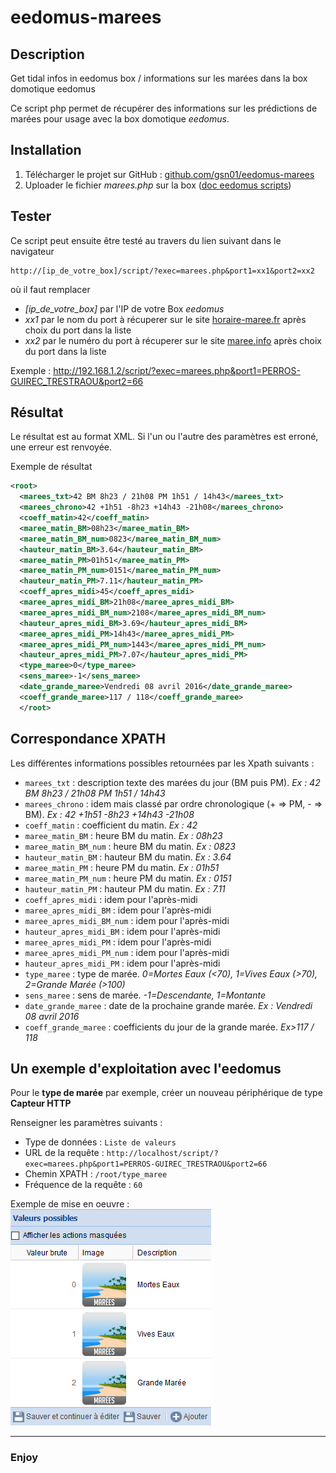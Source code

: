 # eedomus-marees
## Description
Get tidal infos in eedomus box / informations sur les marées dans la box domotique eedomus

Ce script php permet de récupérer des informations sur les prédictions de marées pour usage avec la box domotique *eedomus*.

## Installation
1. Télécharger le projet sur GitHub : [github.com/gsn01/eedomus-marees](https://github.com/gsn01/eedomus_marees/archive/master.zip)
1. Uploader le fichier *marees.php* sur la box ([doc eedomus scripts](http://doc.eedomus.com/view/Scripts#Script_HTTP_sur_la_box_eedomus))

## Tester
Ce script peut ensuite être testé au travers du lien suivant dans le navigateur

	http://[ip_de_votre_box]/script/?exec=marees.php&port1=xx1&port2=xx2

où il faut remplacer
- *[ip_de_votre_box]* par l'IP de votre Box *eedomus*
- *xx1* par le nom du port à récuperer sur le site [horaire-maree.fr](http://horaire-maree.fr) après choix du port dans la liste
- *xx2* par le numéro du port à récuperer sur le site [maree.info](http://maree.info) après choix du port dans la liste

Exemple :	http://192.168.1.2/script/?exec=marees.php&port1=PERROS-GUIREC_TRESTRAOU&port2=66

## Résultat
Le résultat est au format XML.
Si l'un ou l'autre des paramètres est erroné, une erreur est renvoyée.

Exemple de résultat
```xml
<root>
  <marees_txt>42 BM 8h23 / 21h08 PM 1h51 / 14h43</marees_txt>
  <marees_chrono>42 +1h51 -8h23 +14h43 -21h08</marees_chrono>
  <coeff_matin>42</coeff_matin>
  <maree_matin_BM>08h23</maree_matin_BM>
  <maree_matin_BM_num>0823</maree_matin_BM_num>
  <hauteur_matin_BM>3.64</hauteur_matin_BM>
  <maree_matin_PM>01h51</maree_matin_PM>
  <maree_matin_PM_num>0151</maree_matin_PM_num>
  <hauteur_matin_PM>7.11</hauteur_matin_PM>
  <coeff_apres_midi>45</coeff_apres_midi>
  <maree_apres_midi_BM>21h08</maree_apres_midi_BM>
  <maree_apres_midi_BM_num>2108</maree_apres_midi_BM_num>
  <hauteur_apres_midi_BM>3.69</hauteur_apres_midi_BM>
  <maree_apres_midi_PM>14h43</maree_apres_midi_PM>
  <maree_apres_midi_PM_num>1443</maree_apres_midi_PM_num>
  <hauteur_apres_midi_PM>7.07</hauteur_apres_midi_PM>
  <type_maree>0</type_maree>
  <sens_maree>-1</sens_maree>
  <date_grande_maree>Vendredi 08 avril 2016</date_grande_maree>
  <coeff_grande_maree>117 / 118</coeff_grande_maree>
  </root>
```

## Correspondance XPATH

Les différentes informations possibles retournées par les Xpath suivants :

- ```marees_txt``` : description texte des marées du jour (BM puis PM). *Ex : 42 BM 8h23 / 21h08 PM 1h51 / 14h43*
- ```marees_chrono``` : idem mais classé par ordre chronologique (+ => PM, - => BM). *Ex : 42 +1h51 -8h23 +14h43 -21h08*
- ```coeff_matin``` : coefficient du matin. *Ex : 42*
- ```maree_matin_BM``` : heure BM du matin. *Ex : 08h23*
- ```maree_matin_BM_num``` : heure BM du matin. *Ex : 0823*
- ```hauteur_matin_BM``` : hauteur BM du matin. *Ex : 3.64*
- ```maree_matin_PM``` : heure PM du matin. *Ex : 01h51*
- ```maree_matin_PM_num``` : heure PM du matin. *Ex : 0151*
- ```hauteur_matin_PM``` : hauteur PM du matin. *Ex : 7.11*
- ```coeff_apres_midi``` : idem pour l'après-midi
- ```maree_apres_midi_BM``` : idem pour l'après-midi
- ```maree_apres_midi_BM_num``` : idem pour l'après-midi
- ```hauteur_apres_midi_BM``` : idem pour l'après-midi
- ```maree_apres_midi_PM``` : idem pour l'après-midi
- ```maree_apres_midi_PM_num``` : idem pour l'après-midi
- ```hauteur_apres_midi_PM``` : idem pour l'après-midi
- ```type_maree``` : type de marée. *0=Mortes Eaux (<70), 1=Vives Eaux (>70), 2=Grande Marée (>100)*
- ```sens_maree``` : sens de marée. *-1=Descendante, 1=Montante*
- ```date_grande_maree``` : date de la prochaine grande marée. *Ex : Vendredi 08 avril 2016*
- ```coeff_grande_maree``` : coefficients du jour de la grande marée. *Ex>117 / 118*

## Un exemple d'exploitation avec l'eedomus

Pour le **type de marée** par exemple, créer un nouveau périphérique de type **Capteur HTTP**

Renseigner les paramètres suivants :

- Type de données : ```Liste de valeurs```
- URL de la requête : ```http://localhost/script/?exec=marees.php&port1=PERROS-GUIREC_TRESTRAOU&port2=66```
- Chemin XPATH : ```/root/type_maree```
- Fréquence de la requête : ```60```

Exemple de mise en oeuvre :
![marees](marees.png "Marées")

---
### Enjoy
